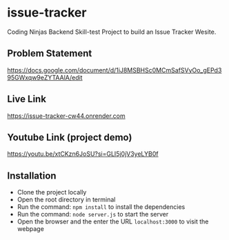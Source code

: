 ﻿# issue-tracker
Coding Ninjas Backend Skill-test Project to build an Issue Tracker Wesite. 

## Problem Statement
https://docs.google.com/document/d/1iJ8MSBHSc0MCmSafSVyOo_gEPd395GWxqw9eZYTAAlA/edit

## Live Link
https://issue-tracker-cw44.onrender.com

## Youtube Link (project demo)
https://youtu.be/xtCKzn6JoSU?si=GLI5j0jV3yeLYB0f

## Installation
- Clone the project locally
- Open the root directory in terminal
- Run the command: `npm install` to install the dependencies
- Run the command: `node server.js` to start the server
- Open the browser and the enter the URL `localhost:3000` to visit the webpage



